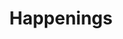 ---
title: Happenings
happenings: 
    - title: THE COST OF CHILDCARE
      link: https://www.bfm.my/podcast/evening-edition/inside-story/childcare-children-parenting-cost-of-living
      date: 1 June 2022
      excerpt: We're expanding the conversation on childcare centres by looking into concerns raised by parents on the costs of childcare centres. We get into how much childcare actually costs in Malaysia and whether it’s accessible to everyone. Then, we discuss the larger support systems that need to be put in place to help parents.
    - title: FLOWERS & VULVAS - WHY OPEN CONVERSATIONS ABOUT SEX & OUR BODIES ARE IMPORTANT
      link: https://www.bfm.my/podcast/the-bigger-picture/today-i-learned/flowers-vulvas-the-importance-of-having-open-conversations-about-sex
      date: 21 Sept 2021
      excerpt: Recently, YADIM Muslim Women's Council (MAYA) called out Feminine hygiene brand, Libresse, for misusing an image of a woman's “private part” on an ad design for its sanitary products. She said that the advertisement -- which has flowers shaped like vulvas -- "clearly undermines the dignity of women and violates the norms of decency in Malaysian society".
    - title: Radio Interview - COVID-19 Pandemic Causes Increased Early Marriages in Southeast Asia
      link:  https://arrow.org.my/radio-interview-covid-19-pandemic-causes-increased-early-marriages-in-southeast-asia/
      date: 19 Sept 2021
      excerpt: This is one of the many alarming consequences of the coronavirus pandemic in Southeast Asia, the number of early marriages appears to be worryingly increasing, according to social workers and NGOs dedicated to this scourge. Figures for 2020 are not yet available, but a clear trend is already noticeable.
    - title: Bad to worse - indigenous women hit by climate crisis
      link: https://www.malaysiakini.com/news/574237
      date: 11 May 2021
      excerpt: In 2016, researchers reported that in Malaysia, climate disasters hit indigenous women and their dependents particularly hard. Left behind by their husbands who worked away from their villages, these women had to face the brunt of climate disasters affecting their home.
    - title: WHAT IS FEMINISM? AND WHY DO SOME SEE IT AS A DIRTY WORD?
      link: https://www.bfm.my/podcast/the-bigger-picture/today-i-learned/what-is-feminism-and-why-do-some-see-it-as-a-dirty-word
      date: 4 May 2021
      excerpt: Feminism, according to Oxford, is the advocacy of equality of the sexes and the establishment of the political, social, and economic rights of the female sex. But in recent years, there seems to be a negative connotation to “feminism.” Not only do some actively push back against feminism, others, even some who support gender equality, do not like being labelled as a feminist. But why? On the first episode of Today I Learned, we explore feminism with Sivananthi Thanenthiran. What exactly is it? And why do some see it as a dirty word.
    - title: Abusive acts in school disguised as discipline
      link: https://www.thestar.com.my/lifestyle/family/2021/04/28/disguised-as-discipline
      date: 28 April 2021
      excerpt: When Ailin was in Year Two, she was made to strip naked in school and run around the school field several times just because she forgot to bring her t-shirt and shorts for Physical Education class. Ailin is 39 now but still has horrific memories of school, especially PE classes, because of that really bad experience.
    - title: HOW MEN CAN BE BETTER ALLIES TO WOMEN
      link: https://www.bfm.my/podcast/the-bigger-picture/the-daily-digest/how-men-can-be-better-allies-to-women
      date: 17 March 2021
      excerpt: Women’s safety in public spaces have garnered headlines recently, in response to the kidnapping and death of Sarah Everard in the UK. While people are calling for better legislation and measures to protect women, another important part of making public spaces safe for women means changing the behaviour of the other half of the population - men. We discuss why this is important and how men can help to make public spaces safer for women.
    - title: PUBLIC HEALTH - FEMALE CIRCUMCISION HAS NO PLACE IN HEALTHCARE
      link: https://www.bfm.my/podcast/the-bigger-picture/health-and-living/public-health-female-circumcision-has-no-place-in-healthcare
      date: 10 March 2021
      excerpt: On this Public Health episode, we explore female circumcision – more accurately referred to as female genital mutilation or cutting (FGM/C) – a harmful, traditional practice that is still widely carried out in Malaysia. We discuss the medicalisation of this practice, why it is harmful to girls and women, and what are the social and cultural barriers to ending the practice.
    - title: MISGUIDED & MISOGYNISTIC MINISTRY ADVICE
      link: https://www.bfm.my/podcast/the-bigger-picture/the-daily-digest/misguided-misogynistic-ministry-advice
      date: 1 April 2020
      excerpt: Yesterday, the Women, Family and Community Development Ministry issued some advice for women to cope with being at home during this Movement Control Order. Among their tips - avoid wearing your home clothes at home, and put on a bit of makeup. Also, speak in a Doraemon-like tone to advise your husband how to do household chores. The backlash was of course swift and merciless, and the Ministry has since apologised. But what sort of impact does messaging like this have on women and men alike?
    - title: Reducing adolescent prenancies, upholding their rights to sexual and reproductive health
      link: https://www.malaymail.com/news/what-you-think/2020/09/10/reducing-adolescent-prenancies-upholding-their-rights-to-sexual-and-reprodu/1901851 
      date: 10 September 2020
      excerpt: We, leaders and representatives of civil society organizations, professional societies, scientific associations, faith-based organizations, governmental agencies and departments, private for-profit entities, non-governmental, non-profit organisations, and citizens of Malaysia, are united behind this consensus to reduce unintended adolescent pregnancies in Malaysia.
    - title: The Future is Female - The gender equality initiative in Malaysia
      link: https://www.astroawani.com/video-malaysia/future-female-gender-equality-initiativemalaysia-1863024 
      date: 18 August 2020
      excerpt: Melisa Idris speaks to Sivananthi Thanenthiran, Executive Director of ARROW, which recently launched the Gender Equality Initiative in Malaysia, aiming to work with policymakers and civil society organisations to improve the lives of women, girls, and marginalised groups in Malaysia.
    - title: DOCTOR IN THE HOUSE - HOW COVID-19 WILL IMPACT SEXUAL AND REPRODUCTIVE HEALTH
      link: https://www.bfm.my/podcast/the-bigger-picture/health-and-living/how-covid-19-will-impact-sexual-and-reproductive-health 
      date: 10 July 2020
      excerpt: Dr George Lee returns to discuss the latest medical news. Expect deep insights delivered with generous humour. The COVID-19 pandemic has undeniably affected everyone, across communities and borders, but not everyone is affected equally. In light of World Population Day which falls on 11th July every year, we take a look at how the pandemic has disproportionately affected women, especially their rights to sexual and reproductive health.
    - title: WHY SEX EDUCATION NEEDS TO BE BASED ON SCIENCE NOT RELIGION
      link: https://www.bfm.my/podcast/the-bigger-picture/live-learn/why-sex-education-needs-to-be-based-on-science-not-religion
      date: ""
      excerpt: ""
    - title: CONTROVERSY OVER LPPKN CHAIRMAN APPOINTMENT
      link: https://www.bfm.my/podcast/evening-edition/evening-edition/controversy-over-lppkn-chairman-appointment
      date: 19 June 2020
      excerpt: The appointment of Parit MP Datuk Mohd Nizar Zakaria as the chairman of the National Population and Family Development Board has led to criticisms due to his lack of relevant background experience in reproductive health issues. We speak with Sivananthi Thanenthiran for her thoughts on the controversy.
---